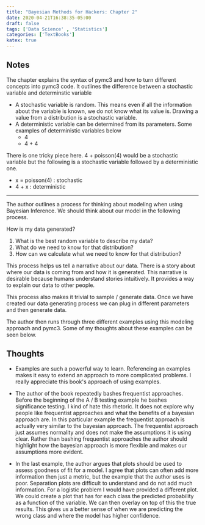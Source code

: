 ```yaml
---
title: "Bayesian Methods for Hackers: Chapter 2"
date: 2020-04-21T16:38:35-05:00
draft: false
tags: ['Data Science' , 'Statistics']
categories: ['TextBooks']
katex: true
---
```


## Notes

The chapter explains the syntax of pymc3 and how to turn different concepts into pymc3 code. It outlines the difference between a stochastic variable and determinstic variable

- A stochastic variable is random. This means even if all the information about the variable is known, we do not know what its value is. Drawing a value from a distribution is a stochastic variable.
- A deterministic variable can be determined from its parameters. Some examples of deterministic variables below
    - 4
    - 4 + 4

There is one tricky piece here. 4 + poisson(4) would be a stochastic variable but the following is a stochastic variable followed by a deterministic one.

- x = poisson(4) : stochastic
- 4 + x : deterministic

* * *

The author outlines a process for thinking about modeling when using Bayesian Inference. We should think about our model in the following process.

How is my data generated?

1. What is the best random variable to describe my data?
2. What do we need to know for that distribution?
3. How can we calculate what we need to know for that distribution?

This process helps us tell a narrative about our data. There is a story about where our data is coming from and how it is generated. This narrative is desirable because humans understand stories intuitively. It provides a way to explain our data to other people.

This process also makes it trivial to sample / generate data. Once we have created our data generating process we can plug in different parameters and then generate data.

The author then runs through three different examples using this modeling approach and pymc3. Some of my thoughts about these examples can be seen below.


## Thoughts

- Examples are such a powerful way to learn.  Referencing an examples makes it easy to extend an approach to more complicated problems. I really appreciate this book's approach of using examples.

- The author of the book repeatedly bashes frequentist approaches. Before the beginning of the A / B testing example he bashes significance testing. I kind of hate this rhetoric. It does not explore why people like frequentist approaches and what the benefits of a bayesian approach are. In this particular example the frequentist approach is actually very similar to the bayesian approach. The frequentist approach just assumes normality and does not make the assumptions it is using clear. Rather than bashing frequentist approaches the author should highlight how the bayesian approach is more flexible and makes our assumptions more evident.

- In the last example, the author argues that plots should be used to assess goodness of fit for a model. I agree that plots can often add more information then just a metric, but the example that the author uses is poor. Separation plots are difficult to understand and do not add much information. For a logistic problem I would have provided a different plot. We could create a plot that has for each class the predicted probability as a function of the variable. We can then overlay on top of this the true results. This gives us a better sense of when we are predicting the wrong class and where the model has higher confidence.




